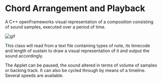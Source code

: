 # Chord Arrangement and Playback

A C++ openFrameworks visual representation of a composition consisting of sound samples, executed over a period of time.

![gif](https://i.imgur.com/6b7VvqP.gifv)

This class will read from a text file containing types of note, its timecode and length of sustain to draw a visual representation of it and output the sound accordingly.

The Applet can be paused, the sound altered in terms of volume of samples or backing track. It can also be cycled through by means of a timeline. Several speeds are available.
